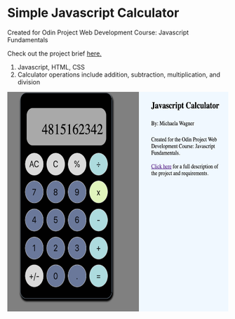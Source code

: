 
<h1>Simple Javascript Calculator</h1>
<p>Created for Odin Project Web Development Course: Javascript Fundamentals</p>
<p>Check out the project brief <a href="https://www.theodinproject.com/lessons/calculator">here.</a>

<ol>
<li>Javascript, HTML, CSS</li>
<li>Calculator operations include addition, subtraction, multiplication, and division</li>
</ol>

<img src="image.png" style="height: 500px">
